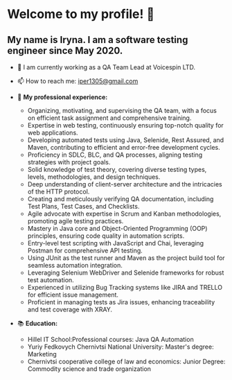 # Welcome to my profile! 👋

## My name is Iryna. I am a software testing engineer since May 2020.

+ 🔭 I am currently working as a QA Team Lead at Voicespin LTD.

+ 📫 How to reach me: iper1305@gmail.com

+ 💼 **My professional experience:**
  * Organizing, motivating, and supervising the QA team, with a focus on efficient task assignment and comprehensive training.
  * Expertise in web testing, continuously ensuring top-notch quality for web applications.
  * Developing automated tests using Java, Selenide, Rest Assured, and Maven, contributing to efficient and error-free development cycles.
  * Proficiency in SDLC, BLC, and QA processes, aligning testing strategies with project goals.
  * Solid knowledge of test theory, covering diverse testing types, levels, methodologies, and design techniques.
  * Deep understanding of client-server architecture and the intricacies of the HTTP protocol.
  * Creating and meticulously verifying QA documentation, including Test Plans, Test Cases, and Checklists.
  * Agile advocate with expertise in Scrum and Kanban methodologies, promoting agile testing practices.
  * Mastery in Java core and Object-Oriented Programming (OOP) principles, ensuring code quality in automation scripts.
  * Entry-level test scripting with JavaScript and Chai, leveraging Postman for comprehensive API testing.
  * Using JUnit as the test runner and Maven as the project build tool for seamless automation integration.
  * Leveraging Selenium WebDriver and Selenide frameworks for robust test automation.
  * Experienced in utilizing Bug Tracking systems like JIRA and TRELLO for efficient issue management.
  * Proficient in managing tests as Jira issues, enhancing traceability and test coverage with XRAY.
  
+ 📚 **Education:**
  * Hillel IT School:Professional courses: Java QA Automation
  * Yuriy Fedkovych Chernivtsi National University: Master's degree: Marketing
  * Chernivtsi cooperative college of law and economics: Junior Degree: Commodity science and trade organization
  
  
